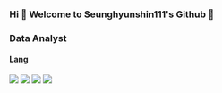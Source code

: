 ### Hi 👋 Welcome to Seunghyunshin111's Github 👋


### Data Analyst

#### Lang
<img src="https://img.shields.io/badge/-Python-092e20?logo=Python&logoColor=white"/>  <img src="https://img.shields.io/badge/-R Project-092e20?logo=R&logoColor=white"/>  <img src="https://img.shields.io/badge/-SQL-092e20?"/>  <img src="https://img.shields.io/badge/-Power BI(DAX)-092e20?"/>


<!--
<p align="left">
  <br>
  <br>
  <img src="https://img.shields.io/badge/-Python-092e20?logo=Python&logoColor=white"/>&nbsp
  <img src="https://img.shields.io/badge/-R Project-092e20?logo=R&logoColor=white"/>&nbsp
  <img src="https://img.shields.io/badge/-SQL-092e20?"/>&nbsp
  <br>
  <br>
  <img src="https://img.shields.io/badge/-Git-092e20?logo=Git&logoColor=white"/>&nbsp
  <img src="https://img.shields.io/badge/-Clickhouse-092e20?logo=clickhouse&logoColor=white"/>&nbsp
  <img src="https://img.shields.io/badge/-MySQL-092e20?logo=mysql&logoColor=white"/>&nbsp
  <img src="https://img.shields.io/badge/-Power BI-092e20?logo=Power BI&logoColor=white"/>&nbsp
  <br>
  <br>
  <img src="https://img.shields.io/badge/-Windows-092e20?logo=Windows&logoColor=white"/>&nbsp
  <img src="https://img.shields.io/badge/-MacOS-092e20?logo=Apple&logoColor=white"/>&nbsp
</p>
-->
